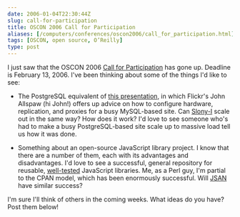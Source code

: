 ```yaml
--- 
date: 2006-01-04T22:30:44Z
slug: call-for-participation
title: OSCON 2006 Call for Participation
aliases: [/computers/conferences/oscon2006/call_for_participation.html]
tags: [OSCON, open source, O’Reilly]
type: post
---
```


<p>I just saw that the OSCON 2006 <a href="http://conferences.oreillynet.com/cs/os2006/create/e_sess/" title="O'Reilly Open Source Convention - July - 24-28, 2006 - Portland, OR: Call For Participation">Call for Participation</a> has gone up. Deadline is February 13, 2006. I've been thinking about some of the things I'd like to see:</p>

<ul>
  <li><p>The PostgreSQL equivalent of <a href="https://blog.flickr.com/flickrblog/2005/10/lamp.html" title="Hardware Layouts for LAMP Installations">this presentation</a>, in which Flickr's John Allspaw (hi John!) offers up advice on how to configure hardware, replication, and proxies for a busy MySQL-based site. Can <a href="http://slony.info/" title="Slony-I&#x2014;A replication system for PostgreSQL">Slony-I</a> scale out in the same way? How does it work? I'd love to see someone who's had to make a busy PostgreSQL-based site scale up to massive load tell us how it was done.</p></li>

  <li><p>Something about an open-source JavaScript library project. I know that there are a number of them, each with its advantages and disadvantages. I'd love to see a successful, general repository for reusable, <a href="http://www.justatheory.com/computers/programming/javascript/test_simple-0.20.html" title="Test.Simple 0.20 Released">well-tested</a> JavaScript libraries. Me, as a Perl guy, I'm partial to the CPAN model, which has been enormously successful. Will <a href="http://www.openjsan.org/" title="JSAN">JSAN</a> have similar success?</p></li>
</ul>

<p>I'm sure I'll think of others in the coming weeks. What ideas do you have? Post them below!</p>
